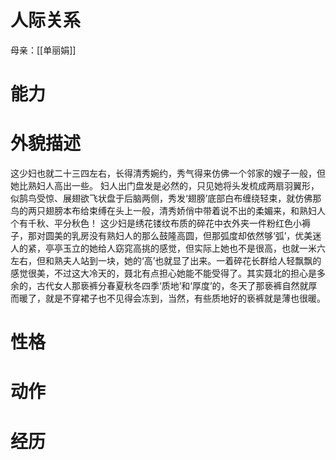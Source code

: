 
# 人际关系
母亲：[[单丽娟]]

# 能力

# 外貌描述
这少妇也就二十三四左右，长得清秀婉约，秀气得来仿佛一个邻家的嫂子一般，但她比熟妇人高出一些。
妇人出门盘发是必然的，只见她将头发梳成两扇羽翼形，似鹄鸟受惊、展翅欲飞状盘于后脑两侧，秀发‘翅膀’底部白布缠绕轻束，就仿佛那鸟的两只翅膀本布给束缚在头上一般，清秀娇俏中带着说不出的柔媚来，和熟妇人个有千秋、平分秋色！
这少妇是绣花镂纹布质的碎花中衣外夹一件粉红色小褥子，那对圆美的乳房没有熟妇人的那么鼓隆高圆，但那弧度却依然够‘弧’，优美迷人的紧，亭亭玉立的她给人窈窕高挑的感觉，但实际上她也不是很高，也就一米六左右，但和熟夫人站到一块，她的‘高’也就显了出来。一着碎花长群给人轻飘飘的感觉很美，不过这大冷天的，聂北有点担心她能不能受得了。其实聂北的担心是多余的，古代女人那亵裤分春夏秋冬四季‘质地’和‘厚度’的，冬天了那亵裤自然就厚而暖了，就是不穿裙子也不见得会冻到，当然，有些质地好的亵裤就是薄也很暖。

# 性格

# 动作

# 经历
